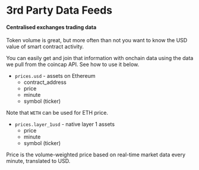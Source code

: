 # 3rd Party Data Feeds

#### Centralised exchanges trading data <a id="Centralised-exchanges-trading-data"></a>

Token volume is great, but more often than not you want to know the USD value of smart contract activity.

You can easily get and join that information with onchain data using the data we pull from the coincap API. See how to use it below.

* `prices.usd` - assets on Ethereum
  * contract\_address
  * price
  * minute
  * symbol \(ticker\)

Note that `WETH` can be used for ETH price.

* `prices.layer_1usd` - native layer 1 assets
  * price
  * minute
  * symbol \(ticker\)

Price is the volume-weighted price based on real-time market data every minute, translated to USD.

